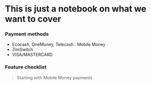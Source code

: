 # This is just a notebook on what we want to cover

### Payment methods
 - Ecocash, OneMoney, Telecash : Mobile Money
 - ZimSwitch
 - VISA/MASTERCARD

### Feature checklist
> Starting with Mobile Money payments 